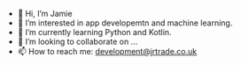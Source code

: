 - 👋 Hi, I’m Jamie
- 👀 I’m interested in app developemtn and machine learning.
- 🌱 I’m currently learning Python and Kotlin.
- 💞️ I’m looking to collaborate on ...
- 📫 How to reach me: development@jrtrade.co.uk

<!---
jrtradeltd/jrtradeltd is a ✨ special ✨ repository because its `README.md` (this file) appears on your GitHub profile.
You can click the Preview link to take a look at your changes.
--->
